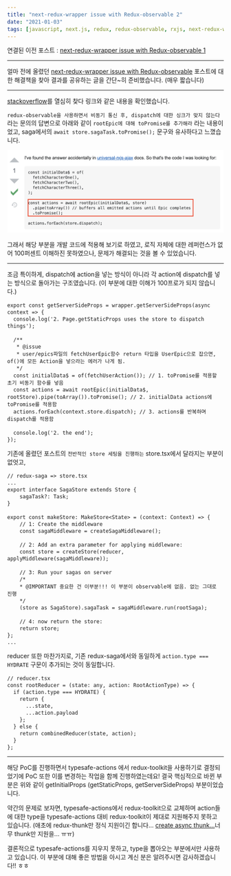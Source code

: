 ```yaml
---
title: "next-redux-wrapper issue with Redux-observable 2"
date: "2021-01-03"
tags: [javascript, next.js, redux, redux-observable, rxjs, next-redux-wrapper]
---
```


연결된 이전 포스트 : [next-redux-wrapper issue with Redux-observable 1](https://jicjjang.github.io/posts/next-redux-wrapper)

---

얼마 전에 올렸던 [next-redux-wrapper issue with Redux-observable](https://jicjjang.github.io/posts/next-redux-wrapper) 포스트에 대한 해결책을 찾아
결과를 공유하는 글을 간단~히 준비했습니다.
(매우 짧습니다)

---

[stackoverflow](https://stackoverflow.com/questions/48950278/redux-observable-await-async-actions-and-convert-them-to-promise-using-rootepi)를 열심히 찾다 링크와 같은 내용을 확인했습니다.

`redux-observable을 사용하면서 비동기 통신 후, dispatch에 대한 싱크가 맞지 않는다` 라는 문의의 답변으로 아래와 같이 `rootEpic에 대해 toPromise를 추가해라` 라는 내용이었고, saga에서의 `await store.sagaTask.toPromise();` 문구와 유사하다고 느꼈습니다.

![stackoverflow](./stackoverflow.png)

그래서 해당 부분을 개발 코드에 적용해 보기로 하였고, 로직 자체에 대한 레퍼런스가 없어 100퍼센트 이해하진 못하였으나, 문제가 해결되는 것을 볼 수 있었습니다.

---

조금 특이하게, dispatch에 action을 넣는 방식이 아니라 각 action에 dispatch를 넣는 방식으로 돌아가는 구조였습니다.
(이 부분에 대한 이해가 100프로가 되지 않습니다.)

```tsx
export const getServerSideProps = wrapper.getServerSideProps(async context => {
  console.log('2. Page.getStaticProps uses the store to dispatch things');

  /**
   * @issue
   * user/epics파일의 fetchUserEpic함수 return 타입을 UserEpic으로 잡으면, of()에 모든 Action을 넣으라는 에러가 나게 됨.
   */
  const initialData$ = of(fetchUserAction()); // 1. toPromise를 적용할 초기 비동기 함수를 넣음
  const actions = await rootEpic(initialData$, rootStore).pipe(toArray()).toPromise(); // 2. initialData actions에 toPromise를 적용함
  actions.forEach(context.store.dispatch); // 3. actions를 반복하며 dispatch를 적용함

  console.log('2. the end');
});
```

기존에 올렸던 포스트의 `전반적인 store 세팅을 진행하는` store.tsx에서 달라지는 부분이 없엇고,

```tsx
// redux-saga => store.tsx
...
export interface SagaStore extends Store {
    sagaTask?: Task;
}

export const makeStore: MakeStore<State> = (context: Context) => {
    // 1: Create the middleware
    const sagaMiddleware = createSagaMiddleware();

    // 2: Add an extra parameter for applying middleware:
    const store = createStore(reducer, applyMiddleware(sagaMiddleware));

    // 3: Run your sagas on server
    /*
    * @IMPORTANT 중요한 건 이부분!!! 이 부분이 observable에 없음. 없는 그대로 진행
    */
    (store as SagaStore).sagaTask = sagaMiddleware.run(rootSaga);

    // 4: now return the store:
    return store;
};
...
```

reducer 또한 마찬가지로, 기존 redux-saga에서와 동일하게 `action.type === HYDRATE` 구문이 추가되는 것이 동일합니다.

```tsx
// reducer.tsx
const rootReducer = (state: any, action: RootActionType) => {
  if (action.type === HYDRATE) {
    return {
      ...state,
      ...action.payload
    };
  } else {
    return combinedReducer(state, action);
  }
};
```

---

해당 PoC를 진행하면서 typesafe-actions 에서 redux-toolkit을 사용하기로 결정되었기에 PoC 또한 이를 변경하는 작업을 함께 진행하였는데요! 결국 핵심적으로 바뀐 부분은 위와 같이 getInitialProps (getStaticProps, getServerSideProps) 부분이었습니다.

약간의 문제로 보자면, typesafe-actions에서 redux-toolkit으로 교체하며 action들에 대한 type을 typesafe-actions 대비 redux-toolkit이 제대로 지원해주지 못하고 있습니다. (애초에 redux-thunk만 정식 지원이긴 합니다... [create async thunk...](https://redux-toolkit.js.org/usage/usage-with-typescript#createasyncthunk)너무 thunk만 지원을... ㅠㅠ)

결론적으로 typesafe-actions를 지우지 못하고, type을 뽑아오는 부분에서만 사용하고 있습니다. 이 부분에 대해 좋은 방법을 아시고 계신 분은 알려주시면 감사하겠습니다!! ㅎㅎ